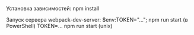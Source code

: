 Установка зависимостей:
npm install

Запуск сервера webpack-dev-server:
$env:TOKEN="..."; npm run start (в PowerShell)
TOKEN=... npm run start (unix)
